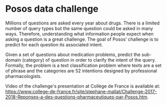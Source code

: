 # Posos data challenge

Millions of questions are asked every year about drugs. There is a limited number of query types but the same question could be asked in many ways. Therefore, understanding what information people expect when asking a question is a great challenge. The goal of Posos’ challenge is to predict for each question its associated intent.

Given a set of questions about medication problems, predict the sub-domain (category) of question in order to clarify the intent of the query. Formally, the problem is a text classification problem where texts are a set of phrase and the categories are 52 intentions designed by professional pharmacologists.

Video of the challenge's presentation at Collège de France is available at: https://www.college-de-france.fr/site/stephane-mallat/Challenge-2017-2018-Reponses-a-des-questions-pharmaceutiques-par-Posos.htm.


